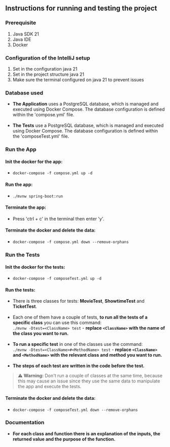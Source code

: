 ## Instructions for running and testing the project

### Prerequisite
1. Java SDK 21
2. Java IDE
3. Docker

### Configuration of the IntelliJ setup
1. Set in the configuration java 21
2. Set in the project structure java 21
3. Make sure the terminal configured on java 21 to prevent issues

### Database used
- **The Application** uses a PostgreSQL database, which is managed and executed using Docker Compose. The database configuration is defined within the 'compose.yml' file.<br><br>
- **The Tests** use a PostgreSQL database, which is managed and executed using Docker Compose. The database configuration is defined within the 'composeTest.yml' file.

### Run the App
#### Init the docker for the app:
- `docker-compose -f compose.yml up -d`

#### Run the app:
- `./mvnw spring-boot:run`

#### Terminate the app:
- Press 'ctrl + c' in the terminal then enter 'y'.

#### Terminate the docker and delete the data:
- `docker-compose -f compose.yml down --remove-orphans`

### Run the Tests
#### Init the docker for the tests:
- `docker-compose -f composeTest.yml up -d`

#### Run the tests:
- There is three classes for tests: **MovieTest**, **ShowtimeTest** and **TicketTest**.<br><br>
- Each one of them have a couple of tests, **to run all the tests of a specific class** you can use this command:<br>
`./mvnw -Dtest=<ClassName> test` - **replace `<ClassName>` with the name of the class you want to run.**<br><br>
- **To run a specific test** in one of the classes use the command:<br>
`./mvnw -Dtest=<ClassName>#<MethodName> test` - **replace `<ClassName>` and `<MethodName>` with the relevant class and method you want to run.**<br><br>
- **The steps of each test are written in the code before the test.**<br>
> ⚠️ **Warning:** Don't run a couple of classes at the same time, because this may cause an issue since they use the same data to manipulate the app and execute the tests.

#### Terminate the docker and delete the data:
- `docker-compose -f composeTest.yml down --remove-orphans`

### Documentation
- **For each class and function there is an explanation of the inputs, the returned value and the purpose of the function.**
